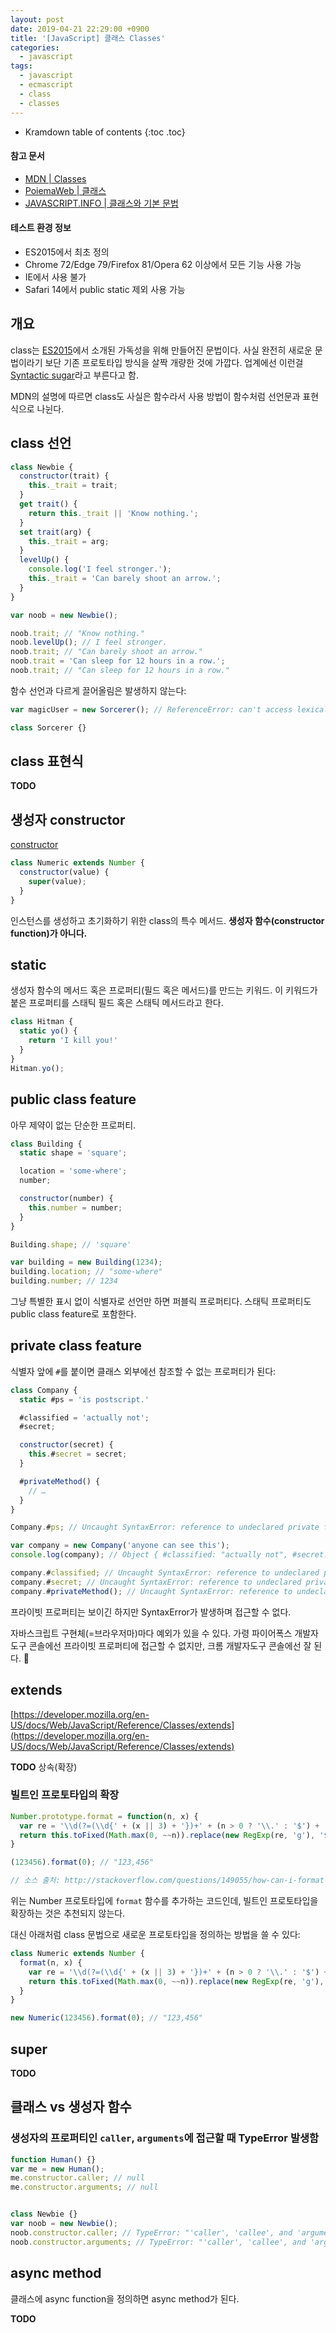 ```yaml
---
layout: post
date: 2019-04-21 22:29:00 +0900
title: '[JavaScript] 클래스 Classes'
categories:
  - javascript
tags:
  - javascript
  - ecmascript
  - class
  - classes
---
```


* Kramdown table of contents
{:toc .toc}

#### 참고 문서

- [MDN | Classes](https://developer.mozilla.org/en-US/docs/Web/JavaScript/Reference/Classes)
- [PoiemaWeb | 클래스](https://poiemaweb.com/es6-class)
- [JAVASCRIPT.INFO | 클래스와 기본 문법](https://ko.javascript.info/class)

#### 테스트 환경 정보

- ES2015에서 최초 정의
- Chrome 72/Edge 79/Firefox 81/Opera 62 이상에서 모든 기능 사용 가능
- IE에서 사용 불가
- Safari 14에서 public static 제외 사용 가능


## 개요

class는 [ES2015](https://www.ecma-international.org/ecma-262/6.0/#sec-class-definitions)에서 소개된 가독성을 위해 만들어진 문법이다. 사실 완전히 새로운 문법이라기 보단 기존 프로토타입 방식을 살짝 개량한 것에 가깝다. 업계에선 이런걸 [Syntactic sugar](https://en.wikipedia.org/wiki/Syntactic_sugar)라고 부른다고 함.

MDN의 설명에 따르면 class도 사실은 함수라서 사용 방법이 함수처럼 선언문과 표현식으로 나뉜다.


## class 선언

```js
class Newbie {
  constructor(trait) {
    this._trait = trait;
  }
  get trait() {
    return this._trait || 'Know nothing.';
  }
  set trait(arg) {
    this._trait = arg;
  }
  levelUp() {
    console.log('I feel stronger.');
    this._trait = 'Can barely shoot an arrow.';
  }
}

var noob = new Newbie();

noob.trait; // "Know nothing."
noob.levelUp(); // I feel stronger.
noob.trait; // "Can barely shoot an arrow."
noob.trait = 'Can sleep for 12 hours in a row.';
noob.trait; // "Can sleep for 12 hours in a row."
```

함수 선언과 다르게 끌어올림은 발생하지 않는다:

```js
var magicUser = new Sorcerer(); // ReferenceError: can't access lexical declaration `Sorcerer' before initialization

class Sorcerer {}
```


## class 표현식

**TODO**


## 생성자 constructor

[constructor](https://developer.mozilla.org/en-US/docs/Web/JavaScript/Reference/Classes/constructor)

```js
class Numeric extends Number {
  constructor(value) {
    super(value);
  }
}
```

인스턴스를 생성하고 초기화하기 위한 class의 특수 메서드. **생성자 함수(constructor function)가 아니다.**


## static

생성자 함수의 메서드 혹은 프로퍼티(필드 혹은 메서드)를 만드는 키워드. 이 키워드가 붙은 프로퍼티를 스태틱 필드 혹은 스태틱 메서드라고 한다.

```js
class Hitman {
  static yo() {
    return 'I kill you!'
  }
}
Hitman.yo();
```


## public class feature

아무 제약이 없는 단순한 프로퍼티.

```js
class Building {
  static shape = 'square';

  location = 'some-where';
  number;

  constructor(number) {
    this.number = number;
  }
}

Building.shape; // 'square' 

var building = new Building(1234);
building.location; // "some-where"
building.number; // 1234
```

그냥 특별한 표시 없이 식별자로 선언만 하면 퍼블릭 프로퍼티다. 스태틱 프로퍼티도 public class feature로 포함한다.


## private class feature

식별자 앞에 `#`를 붙이면 클래스 외부에선 참조할 수 없는 프로퍼티가 된다:

```js
class Company {
  static #ps = 'is postscript.'

  #classified = 'actually not';
  #secret;

  constructor(secret) {
    this.#secret = secret;
  }

  #privateMethod() {
    // …
  }
}

Company.#ps; // Uncaught SyntaxError: reference to undeclared private field or method #ps

var company = new Company('anyone can see this');
console.log(company); // Object { #classified: "actually not", #secret: "anyone can see this" }

company.#classified; // Uncaught SyntaxError: reference to undeclared private field or method #classified
company.#secret; // Uncaught SyntaxError: reference to undeclared private field or method #secret
company.#privateMethod(); // Uncaught SyntaxError: reference to undeclared private field or method #privateMethod;
```

프라이빗 프로퍼티는 보이긴 하지만 SyntaxError가 발생하며 접근할 수 없다. 

자바스크립트 구현체(=브라우저마)마다 예외가 있을 수 있다. 가령 파이어폭스 개발자도구 콘솔에선 프라이빗 프로퍼티에 접근할 수 없지만, 크롬 개발자도구 콘솔에선 잘 된다. 🤔


## extends

[https://developer.mozilla.org/en-US/docs/Web/JavaScript/Reference/Classes/extends](https://developer.mozilla.org/en-US/docs/Web/JavaScript/Reference/Classes/extends)

**TODO** 상속(확장)

### 빌트인 프로토타입의 확장

```js
Number.prototype.format = function(n, x) {
  var re = '\\d(?=(\\d{' + (x || 3) + '})+' + (n > 0 ? '\\.' : '$') + ')';
  return this.toFixed(Math.max(0, ~~n)).replace(new RegExp(re, 'g'), '$&,');
}

(123456).format(0); // "123,456"

// 소스 출처: http://stackoverflow.com/questions/149055/how-can-i-format-numbers-as-money-in-javascript
```

위는 Number 프로토타입에 `format` 함수를 추가하는 코드인데, 빌트인 프로토타입을 확장하는 것은 추천되지 않는다.

대신 아래처럼 class 문법으로 새로운 프로토타입을 정의하는 방법을 쓸 수 있다:

```js
class Numeric extends Number {
  format(n, x) {
    var re = '\\d(?=(\\d{' + (x || 3) + '})+' + (n > 0 ? '\\.' : '$') + ')';
    return this.toFixed(Math.max(0, ~~n)).replace(new RegExp(re, 'g'), '$&,');
  }
}

new Numeric(123456).format(0); // "123,456"
```


## super

**TODO**


## 클래스 vs 생성자 함수

### 생성자의 프로퍼티인 `caller`, `arguments`에 접근할 때 TypeError 발생함

```js
function Human() {}
var me = new Human();
me.constructor.caller; // null
me.constructor.arguments; // null


class Newbie {}
var noob = new Newbie();
noob.constructor.caller; // TypeError: "'caller', 'callee', and 'arguments' properties may not be accessed on strict mode functions or the arguments objects for calls to them"
noob.constructor.arguments; // TypeError: "'caller', 'callee', and 'arguments' properties may not be accessed on strict mode functions or the arguments objects for calls to them"
```


## async method

클래스에 async function을 정의하면 async method가 된다.

**TODO**



